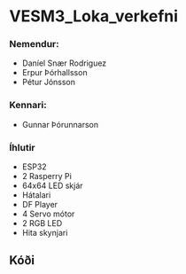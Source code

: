 # VESM3_Loka_verkefni

### Nemendur:
* Daníel Snær Rodriguez
* Erpur Þórhallsson
* Pétur Jónsson
  

### Kennari:
* Gunnar Þórunnarson


### Íhlutir

* ESP32
* 2 Rasperry Pi
* 64x64 LED skjár
* Hátalari
* DF Player
* 4 Servo mótor
* 2 RGB LED
* Hita skynjari


## Kóði


